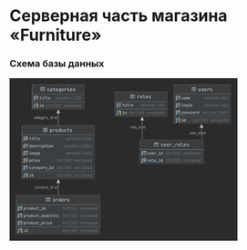 # Серверная часть магазина  «Furniture»

### Схема базы данных
<img src="docs/scheme.png" alt="Furniture Data Base Scheme" width="400"/>